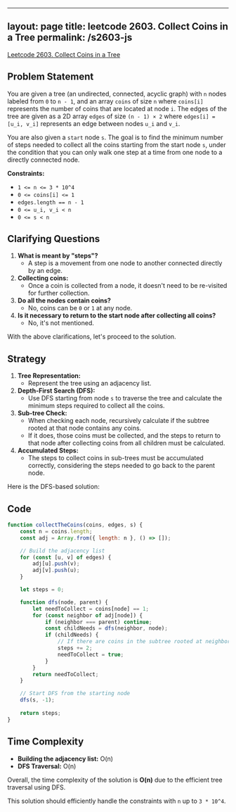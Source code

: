 
---
layout: page
title: leetcode 2603. Collect Coins in a Tree
permalink: /s2603-js
---
[Leetcode 2603. Collect Coins in a Tree](https://algoadvance.github.io/algoadvance/l2603)
## Problem Statement

You are given a tree (an undirected, connected, acyclic graph) with `n` nodes labeled from `0` to `n - 1`, and an array `coins` of size `n` where `coins[i]` represents the number of coins that are located at node `i`. The edges of the tree are given as a 2D array `edges` of size `(n - 1) × 2` where `edges[i] = [u_i, v_i]` represents an edge between nodes `u_i` and `v_i`.

You are also given a `start` node `s`. The goal is to find the minimum number of steps needed to collect all the coins starting from the start node `s`, under the condition that you can only walk one step at a time from one node to a directly connected node.

**Constraints:**

- `1 <= n <= 3 * 10^4`
- `0 <= coins[i] <= 1`
- `edges.length == n - 1`
- `0 <= u_i, v_i < n`
- `0 <= s < n`

## Clarifying Questions

1. **What is meant by "steps"?** 
   - A step is a movement from one node to another connected directly by an edge.
2. **Collecting coins:** 
   - Once a coin is collected from a node, it doesn't need to be re-visited for further collection.
3. **Do all the nodes contain coins?**
   - No, coins can be `0` or `1` at any node.
4. **Is it necessary to return to the start node after collecting all coins?**
   - No, it's not mentioned.

With the above clarifications, let's proceed to the solution.

## Strategy

1. **Tree Representation:**
   - Represent the tree using an adjacency list.
2. **Depth-First Search (DFS):**
   - Use DFS starting from node `s` to traverse the tree and calculate the minimum steps required to collect all the coins.
3. **Sub-tree Check:**
   - When checking each node, recursively calculate if the subtree rooted at that node contains any coins.
   - If it does, those coins must be collected, and the steps to return to that node after collecting coins from all children must be calculated.
4. **Accumulated Steps:**
   - The steps to collect coins in sub-trees must be accumulated correctly, considering the steps needed to go back to the parent node.

Here is the DFS-based solution:

## Code

```javascript
function collectTheCoins(coins, edges, s) {
    const n = coins.length;
    const adj = Array.from({ length: n }, () => []);

    // Build the adjacency list
    for (const [u, v] of edges) {
        adj[u].push(v);
        adj[v].push(u);
    }

    let steps = 0;

    function dfs(node, parent) {
        let needToCollect = coins[node] == 1;
        for (const neighbor of adj[node]) {
            if (neighbor === parent) continue;
            const childNeeds = dfs(neighbor, node);
            if (childNeeds) {
                // If there are coins in the subtree rooted at neighbor, add steps to get those coins
                steps += 2; 
                needToCollect = true;
            }
        }
        return needToCollect;
    }

    // Start DFS from the starting node
    dfs(s, -1);
    
    return steps;
}
```

## Time Complexity

- **Building the adjacency list:** O(n)
- **DFS Traversal:** O(n)

Overall, the time complexity of the solution is **O(n)** due to the efficient tree traversal using DFS.

This solution should efficiently handle the constraints with `n` up to `3 * 10^4`.